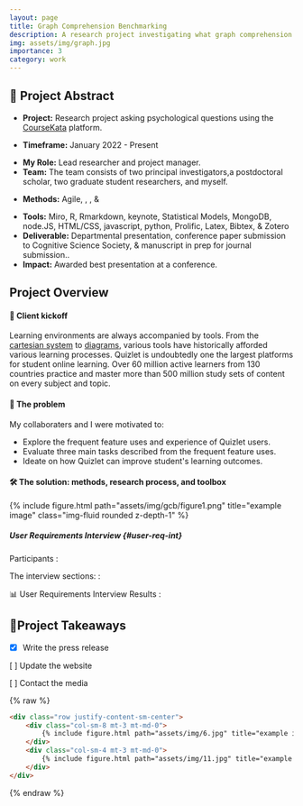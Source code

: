 ```yaml
---
layout: page
title: Graph Comprehension Benchmarking
description: A research project investigating what graph comprehension is and how do you measure it?
img: assets/img/graph.jpg
importance: 3
category: work
---
```


<!--Abstract-->
## 📌 **Project Abstract** 
<!--2. Client/Company/Project type-->
- **Project:** Research project asking psychological questions using the [CourseKata](https://coursekata.org/) platform. 
<!--3. Project date (When did you work on the project)-->
- **Timeframe:** January 2022 - Present
<!--4. Your role (What you were responsible for on the project)-->
- **My Role:** Lead researcher and project manager.
- **Team:** The team consists of two principal investigators,a postdoctoral scholar, two graduate student researchers, and myself.
<!--UX methods-->
- **Methods:** Agile, [](#user-req-int), [](#user-tasks), & [](#user-exp-ques)
<!--logos-->
- **Tools:** Miro, R, Rmarkdown, keynote, Statistical Models, MongoDB, node.JS, HTML/CSS, javascript, python, Prolific, Latex, Bibtex, & Zotero 
- **Deliverable:** Departmental presentation, conference paper submission to Cognitive Science Society, & manuscript in prep for journal submission..
- **Impact:** Awarded best presentation at a conference. 

## **Project Overview**
<!-- importance -->

#### 🚀 Client kickoff 
Learning environments are always accompanied by tools. From the [cartesian system](https://wild.maths.org/rené-descartes-and-fly-ceiling) to [diagrams](https://link.springer.com/article/10.1186/s41235-016-0031-6), various tools have historically afforded various learning processes. 
Quizlet is undoubtedly one the largest platforms for student online learning. Over 60 million active learners from 130 countries practice and master more than 500 million study sets of content on every subject and topic.  

<!--example:Healthcare is an inevitable service for millions of people — athenahealth works to make it a better experience. Since families, health needs, and resources vary from person to person: “navigating healthcare” may look vastly different because multiple factors affecting their experience.-->

#### 🔎 The problem
<!--Explore the healthcare experience for young adults and the individuals who are still involved in managing it

Understand the pain points for all parties involved and search for underlying patterns 

Ideate how athenahealth can improve the experience to set young adults and their families up for success -->
My collaboraters and I were motivated to:
- Explore the frequent feature uses and experience of Quizlet users.
- Evaluate three main tasks described from the frequent feature uses.
- Ideate on how Quizlet can improve student's learning outcomes.

<!-- NA ### :pencil: Notes  -->

<!--5. Project Summary/About this Project (An overview that summarizes the project, goal and results)-->

#### 🛠️  The solution: methods, research process, and toolbox 
<!--### The challenge: research questions
<!--6. The challenge (What specific problem, user needs, business requirements and/or pain points that the project solves. Were there any technical constraints or business KPIs you had to keep in mind? Who are you users and what are their specific needs)-->
<!--7. Solution (What method/process were used to solve specific problem, user needs, business requirements and/or pain points? How did features address the objectives?)--> 

<div class="row">
    <div class="col-sm mt-3 mt-md-0">
        {% include figure.html path="assets/img/gcb/figure1.png" title="example image" class="img-fluid rounded z-depth-1" %}
    </div>
</div>


##### User Requirements Interview {#user-req-int}
Participants
: 

The interview sections: 
: 


📊 User Requirements Interview Results
: 

## 💭**Project Takeaways**

 - [x]  Write the press release

  [ ] Update the website

  [ ] Contact the media

<!---## How you collaborate with your key stakeholders
XX 
#### project management methodologies/ Collaboration method 
xx
Timelines, gather buyin, stakeholders, updated

## Decisions you made during the projects you are presenting (and why)
XX


## 💭 What you'd do differently if you could do a project all over again 
Xx 
### Next steps---> 

{% raw %}
```html
<div class="row justify-content-sm-center">
    <div class="col-sm-8 mt-3 mt-md-0">
        {% include figure.html path="assets/img/6.jpg" title="example image" class="img-fluid rounded z-depth-1" %}
    </div>
    <div class="col-sm-4 mt-3 mt-md-0">
        {% include figure.html path="assets/img/11.jpg" title="example image" class="img-fluid rounded z-depth-1" %}
    </div>
</div>
```
{% endraw %}
